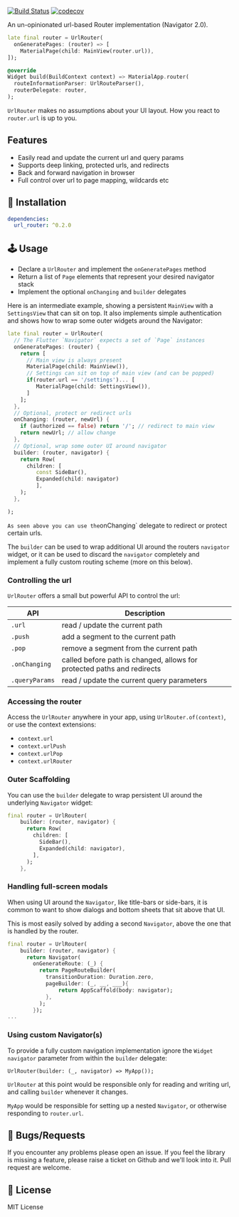 <a href="https://github.com/gskinnerTeam/flutter-url-router/actions"><img src="https://github.com/gskinnerTeam/flutter-url-router/workflows/core-tests/badge.svg" alt="Build Status"></a>
[![codecov](https://codecov.io/gh/gskinnerTeam/flutter-url-router/branch/master/graph/badge.svg?token=O5XM3W0094)](https://codecov.io/gh/gskinnerTeam/flutter-url-router)

An un-opinionated url-based Router implementation (Navigator 2.0).

```dart
late final router = UrlRouter(
  onGeneratePages: (router) => [
    MaterialPage(child: MainView(router.url)),
]);

@override
Widget build(BuildContext context) => MaterialApp.router(
  routeInformationParser: UrlRouteParser(),
  routerDelegate: router,
);
```
`UrlRouter` makes no assumptions about your UI layout. How you react to `router.url` is up to you.

## Features
* Easily read and update the current url and query params
* Supports deep linking, protected urls, and redirects
* Back and forward navigation in browser
* Full control over url to page mapping, wildcards etc

## 🔨 Installation
```yaml
dependencies:
  url_router: ^0.2.0
```

## 🕹️ Usage
* Declare a `UrlRouter` and implement the `onGeneratePages` method
* Return a list of `Page` elements that represent your desired navigator stack
* Implement the optional `onChanging` and `builder` delegates

Here is an intermediate example, showing a persistent `MainView` with a `SettingsView` that can sit on top. It also implements simple authentication and shows how to wrap some outer widgets around the Navigator:
```dart
late final router = UrlRouter(
  // The Flutter `Navigator` expects a set of `Page` instances
  onGeneratePages: (router) {
    return [
      // Main view is always present
      MaterialPage(child: MainView()),
      // Settings can sit on top of main view (and can be popped)
      if(router.url == '/settings')... [
         MaterialPage(child: SettingsView()),
      ]
    ];
  },
  // Optional, protect or redirect urls
  onChanging: (router, newUrl) {
    if (authorized == false) return '/'; // redirect to main view
    return newUrl; // allow change
  },
  // Optional, wrap some outer UI around navigator
  builder: (router, navigator) {
    return Row(
      children: [ 
         const SideBar(), 
         Expanded(child: navigator) 
         ],
    );
  },

);
```
`
As seen above you can use the `onChanging` delegate to redirect or protect certain urls.

The `builder` can be used to wrap additional UI around the routers `navigator` widget, or it can be used to discard the `navigator` completely and implement a fully custom routing scheme (more on this below).

### Controlling the url
`UrlRouter` offers a small but powerful API to control the url:

| API  | Description  |
|---|---|
| `.url`  | read / update the current path  |
| `.push`  | add a segment to the current path   |
| `.pop`  | remove a segment from the current path  |
| `.onChanging`  | called before path is changed, allows for protected paths and redirects  |
| `.queryParams` | read / update the current query parameters  |


### Accessing the router
Access the `UrlRouter` anywhere in your app, using `UrlRouter.of(context)`, or use the context extensions:
* `context.url`
* `context.urlPush`
* `context.urlPop`
* `context.urlRouter`

### Outer Scaffolding
You can use the `builder` delegate to wrap persistent UI around the underlying `Navigator` widget:
```dart
final router = UrlRouter(
    builder: (router, navigator) {
      return Row(
        children: [
          SideBar(),
          Expanded(child: navigator),
        ],
      );
    },
```

### Handling full-screen modals
When using UI around the `Navigator`, like title-bars or side-bars, it is common to want to show dialogs and bottom sheets that sit above that UI.

This is most easily solved by adding a second `Navigator`, above the one that is handled by the router.
```dart
final router = UrlRouter(
    builder: (router, navigator) {
      return Navigator(
        onGenerateRoute: (_) {
          return PageRouteBuilder(
            transitionDuration: Duration.zero,
            pageBuilder: (_, __, ___){
                return AppScaffold(body: navigator);
            },
          );
        });
...
```

### Using custom Navigator(s)
To provide a fully custom navigation implementation ignore the `Widget navigator` parameter from within the `builder` delegate:
```
UrlRouter(builder: (_, navigator) => MyApp());
```
`UrlRouter` at this point would be responsible only for reading and writing url, and calling `builder` whenever it changes.

`MyApp` would be responsible for setting up a nested `Navigator`, or otherwise responding to `router.url`.

 ## 🐞 Bugs/Requests

If you encounter any problems please open an issue. If you feel the library is missing a feature, please raise a ticket on Github and we'll look into it. Pull request are welcome.

## 📃 License

MIT License
